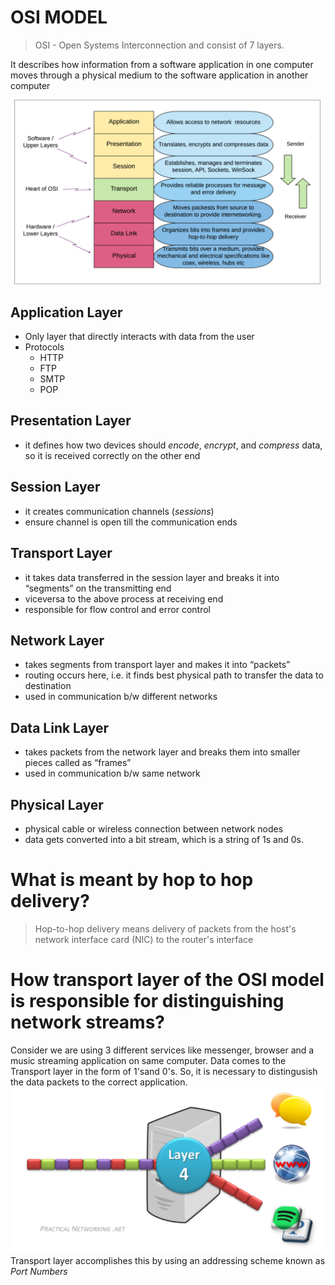 # OSI MODEL

>OSI - Open Systems Interconnection and consist of 7 layers.

It describes how information from a software application in one computer moves through a physical medium to the software application in another computer

![OSI Model](osi.drawio.svg)

## Application Layer
- Only layer that directly interacts with data from the user
- Protocols 
    - HTTP
    - FTP
    - SMTP
    - POP
## Presentation Layer
- it defines how two devices should *encode*, *encrypt*, and *compress* data, so it is received correctly on the other end
## Session Layer
- it creates communication channels (*sessions*)
- ensure channel is open till the communication ends
## Transport Layer
- it takes data transferred in the session layer and breaks it into “segments” on the transmitting end 
- viceversa to the above process at receiving end
- responsible for flow control and error control 
## Network Layer
- takes segments from transport layer and makes it into “packets”
- routing occurs here, i.e. it finds best physical path to transfer the data to destination
- used in communication b/w different networks
## Data Link Layer
- takes packets from the network layer and breaks them into smaller pieces called as “frames”
- used in communication b/w same network
## Physical Layer
- physical cable or wireless connection between network nodes
- data gets converted into a bit stream, which is a string of 1s and 0s.

# What is meant by hop to hop delivery?
>Hop-to-hop delivery means delivery of packets from the host's network interface card (NIC) to the router's interface

# How transport layer of the OSI model is responsible for distinguishing network streams?
Consider we are using 3 different services like messenger, browser and a music streaming application on same computer. Data comes to the Transport layer in the form of 1'sand 0's. So, it is necessary to distingusish the data packets to the correct application.
![Transport Layer](transport.drawio.svg)
Transport layer accomplishes this by using an addressing scheme known as *Port Numbers*